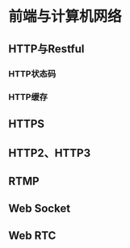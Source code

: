 # 前端与计算机网络

## HTTP与Restful

### HTTP状态码

### HTTP缓存

## HTTPS

## HTTP2、HTTP3

## RTMP

## Web Socket

## Web RTC

